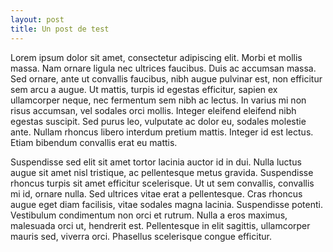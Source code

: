 ```yaml
---
layout: post
title: Un post de test
---
```


Lorem ipsum dolor sit amet, consectetur adipiscing elit. Morbi et mollis massa. Nam ornare ligula nec ultrices faucibus. Duis ac accumsan massa. Sed ornare, ante ut convallis faucibus, nibh augue pulvinar est, non efficitur sem arcu a augue. Ut mattis, turpis id egestas efficitur, sapien ex ullamcorper neque, nec fermentum sem nibh ac lectus. In varius mi non risus accumsan, vel sodales orci mollis. Integer eleifend eleifend nibh egestas suscipit. Sed purus leo, vulputate ac dolor eu, sodales molestie ante. Nullam rhoncus libero interdum pretium mattis. Integer id est lectus. Etiam bibendum convallis erat eu mattis.

Suspendisse sed elit sit amet tortor lacinia auctor id in dui. Nulla luctus augue sit amet nisl tristique, ac pellentesque metus gravida. Suspendisse rhoncus turpis sit amet efficitur scelerisque. Ut ut sem convallis, convallis mi id, ornare nulla. Sed ultrices vitae erat a pellentesque. Cras rhoncus augue eget diam facilisis, vitae sodales magna lacinia. Suspendisse potenti. Vestibulum condimentum non orci et rutrum. Nulla a eros maximus, malesuada orci ut, hendrerit est. Pellentesque in elit sagittis, ullamcorper mauris sed, viverra orci. Phasellus scelerisque congue efficitur.
